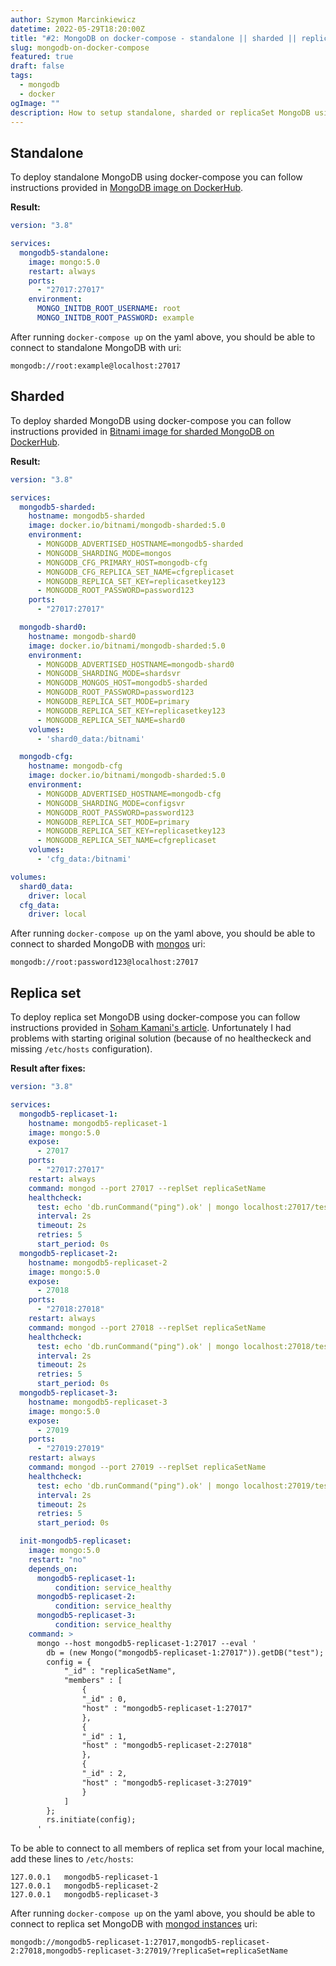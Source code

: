 ```yaml
---
author: Szymon Marcinkiewicz
datetime: 2022-05-29T18:20:00Z
title: "#2: MongoDB on docker-compose - standalone || sharded || replicaSet"
slug: mongodb-on-docker-compose
featured: true
draft: false
tags:
  - mongodb
  - docker
ogImage: ""
description: How to setup standalone, sharded or replicaSet MongoDB using docker-compose.
---
```


## Standalone

To deploy standalone MongoDB using docker-compose you can follow instructions provided in [MongoDB image on DockerHub](https://hub.docker.com/_/mongo). 

**Result:**

```yaml
version: "3.8"

services:
  mongodb5-standalone:
    image: mongo:5.0
    restart: always
    ports:
      - "27017:27017"
    environment:
      MONGO_INITDB_ROOT_USERNAME: root
      MONGO_INITDB_ROOT_PASSWORD: example
```

After running `docker-compose up` on the yaml above, you should be able to connect to standalone MongoDB with uri:

```
mongodb://root:example@localhost:27017
```

## Sharded

To deploy sharded MongoDB using docker-compose you can follow instructions provided in [Bitnami image for sharded MongoDB on DockerHub](https://hub.docker.com/r/bitnami/mongodb-sharded/).

**Result:**

```yaml
version: "3.8"

services:
  mongodb5-sharded:
    hostname: mongodb5-sharded
    image: docker.io/bitnami/mongodb-sharded:5.0
    environment:
      - MONGODB_ADVERTISED_HOSTNAME=mongodb5-sharded
      - MONGODB_SHARDING_MODE=mongos
      - MONGODB_CFG_PRIMARY_HOST=mongodb-cfg
      - MONGODB_CFG_REPLICA_SET_NAME=cfgreplicaset
      - MONGODB_REPLICA_SET_KEY=replicasetkey123
      - MONGODB_ROOT_PASSWORD=password123
    ports:
      - "27017:27017"

  mongodb-shard0:
    hostname: mongodb-shard0
    image: docker.io/bitnami/mongodb-sharded:5.0
    environment:
      - MONGODB_ADVERTISED_HOSTNAME=mongodb-shard0
      - MONGODB_SHARDING_MODE=shardsvr
      - MONGODB_MONGOS_HOST=mongodb5-sharded
      - MONGODB_ROOT_PASSWORD=password123
      - MONGODB_REPLICA_SET_MODE=primary
      - MONGODB_REPLICA_SET_KEY=replicasetkey123
      - MONGODB_REPLICA_SET_NAME=shard0
    volumes:
      - 'shard0_data:/bitnami'

  mongodb-cfg:
    hostname: mongodb-cfg
    image: docker.io/bitnami/mongodb-sharded:5.0
    environment:
      - MONGODB_ADVERTISED_HOSTNAME=mongodb-cfg
      - MONGODB_SHARDING_MODE=configsvr
      - MONGODB_ROOT_PASSWORD=password123
      - MONGODB_REPLICA_SET_MODE=primary
      - MONGODB_REPLICA_SET_KEY=replicasetkey123
      - MONGODB_REPLICA_SET_NAME=cfgreplicaset
    volumes:
      - 'cfg_data:/bitnami'

volumes:
  shard0_data:
    driver: local
  cfg_data:
    driver: local
```

After running `docker-compose up` on the yaml above, you should be able to connect to sharded MongoDB with [mongos](https://www.mongodb.com/docs/manual/sharding/#connecting-to-a-sharded-cluster) uri:

```
mongodb://root:password123@localhost:27017
```

## Replica set

To deploy replica set MongoDB using docker-compose you can follow instructions provided in [Soham Kamani's article](https://www.sohamkamani.com/docker/mongo-replica-set/). Unfortunately I had problems with starting original solution (because of no healtheckeck and missing `/etc/hosts` configuration).

**Result after fixes:**

```yaml
version: "3.8"

services:
  mongodb5-replicaset-1:
    hostname: mongodb5-replicaset-1
    image: mongo:5.0
    expose:
      - 27017
    ports:
      - "27017:27017"
    restart: always
    command: mongod --port 27017 --replSet replicaSetName
    healthcheck:
      test: echo 'db.runCommand("ping").ok' | mongo localhost:27017/test --quiet
      interval: 2s
      timeout: 2s
      retries: 5
      start_period: 0s
  mongodb5-replicaset-2:
    hostname: mongodb5-replicaset-2
    image: mongo:5.0
    expose:
      - 27018
    ports:
      - "27018:27018"
    restart: always
    command: mongod --port 27018 --replSet replicaSetName
    healthcheck:
      test: echo 'db.runCommand("ping").ok' | mongo localhost:27018/test --quiet
      interval: 2s
      timeout: 2s
      retries: 5
      start_period: 0s
  mongodb5-replicaset-3:
    hostname: mongodb5-replicaset-3
    image: mongo:5.0
    expose:
      - 27019
    ports:
      - "27019:27019"
    restart: always
    command: mongod --port 27019 --replSet replicaSetName
    healthcheck:
      test: echo 'db.runCommand("ping").ok' | mongo localhost:27019/test --quiet
      interval: 2s
      timeout: 2s
      retries: 5
      start_period: 0s

  init-mongodb5-replicaset:
    image: mongo:5.0
    restart: "no"
    depends_on:
      mongodb5-replicaset-1:
          condition: service_healthy
      mongodb5-replicaset-2:
          condition: service_healthy
      mongodb5-replicaset-3:
          condition: service_healthy
    command: >
      mongo --host mongodb5-replicaset-1:27017 --eval '
        db = (new Mongo("mongodb5-replicaset-1:27017")).getDB("test");
        config = {
            "_id" : "replicaSetName",
            "members" : [
                {
                "_id" : 0,
                "host" : "mongodb5-replicaset-1:27017"
                },
                {
                "_id" : 1,
                "host" : "mongodb5-replicaset-2:27018"
                },
                {
                "_id" : 2,
                "host" : "mongodb5-replicaset-3:27019"
                }
            ]
        };
        rs.initiate(config);
      '
```

To be able to connect to all members of replica set from your local machine, add these lines to `/etc/hosts`:
```
127.0.0.1   mongodb5-replicaset-1
127.0.0.1   mongodb5-replicaset-2
127.0.0.1   mongodb5-replicaset-3
```

After running `docker-compose up` on the yaml above, you should be able to connect to replica set MongoDB with [mongod instances](https://www.mongodb.com/docs/manual/reference/connection-string/#examples) uri:

```
mongodb://mongodb5-replicaset-1:27017,mongodb5-replicaset-2:27018,mongodb5-replicaset-3:27019/?replicaSet=replicaSetName
```